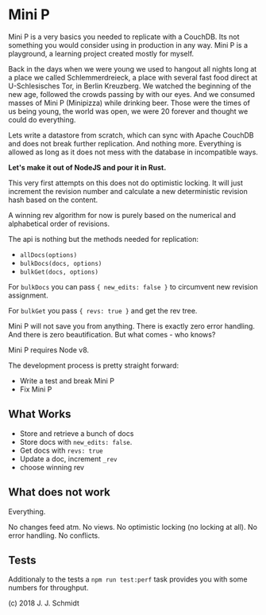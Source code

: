 # Mini P
Mini P is a very basics you needed to replicate with a CouchDB. Its not
something you would consider using in production in any way. Mini P is a
playground, a learning project created mostly for myself.

Back in the days when we were young we used to hangout all nights long at a
place we called Schlemmerdreieck, a place with several fast food direct at
U-Schlesisches Tor, in Berlin Kreuzberg.
We watched the beginning of the new age, followed the crowds passing by with
our eyes. And we consumed masses of Mini P (Minipizza) while drinking beer.
Those were the times of us being young, the world was open, we were 20 forever
and thought we could do everything.

Lets write a datastore from scratch, which can sync with Apache CouchDB and
does not break further replication. And nothing more. Everything is allowed as
long as it does not mess with the database in incompatible ways.

**Let's make it out of NodeJS and pour it in Rust.**

This very first attempts on this does not do optimistic locking. It will just
increment the revision number and calculate a new deterministic revision hash
based on the content.

A winning rev algorithm for now is purely based on the numerical and
alphabetical order of revisions.

The api is nothing but the methods needed for replication:

* `allDocs(options)`
* `bulkDocs(docs, options)`
* `bulkGet(docs, options)`

For `bulkDocs` you can pass `{ new_edits: false }` to circumvent new revision
assignment.

For `bulkGet` you pass `{ revs: true }` and get the rev tree.

Mini P will not save you from anything. There is exactly zero error handling.
And there is zero beautification. But what comes - who knows?

Mini P requires Node v8.

The development process is pretty straight forward:
* Write a test and break Mini P
* Fix Mini P

## What Works
* Store and retrieve a bunch of docs
* Store docs with `new_edits: false`.
* Get docs with `revs: true`
* Update a doc, increment `_rev`
* choose winning rev


## What does not work
Everything.

No changes feed atm. No views. No optimistic locking (no locking at all). No
error handling. No conflicts.

## Tests
Additionaly to the tests a `npm run test:perf` task provides you with some
numbers for throughput.


(c) 2018 J. J. Schmidt

